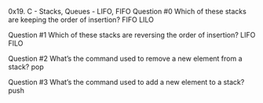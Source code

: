 0x19. C - Stacks, Queues - LIFO, FIFO
Question #0
Which of these stacks are keeping the order of insertion?
FIFO
LILO

Question #1
Which of these stacks are reversing the order of insertion?
LIFO
FILO

Question #2
What’s the command used to remove a new element from a stack?
pop

Question #3
What’s the command used to add a new element to a stack?
push


